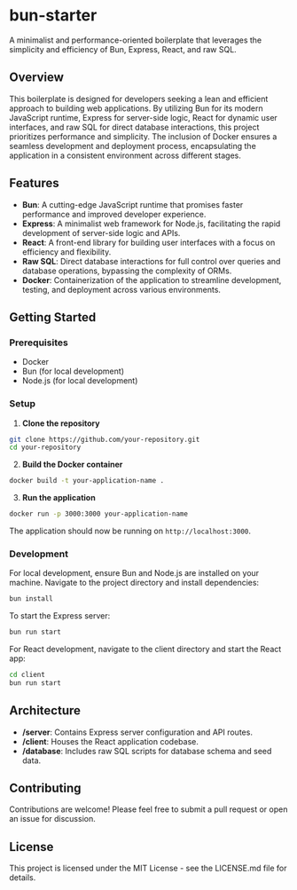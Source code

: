 # bun-starter
A minimalist and performance-oriented boilerplate that leverages the simplicity and efficiency of Bun, Express, React, and raw SQL.

## Overview

This boilerplate is designed for developers seeking a lean and efficient approach to building web applications. By utilizing Bun for its modern JavaScript runtime, Express for server-side logic, React for dynamic user interfaces, and raw SQL for direct database interactions, this project prioritizes performance and simplicity. The inclusion of Docker ensures a seamless development and deployment process, encapsulating the application in a consistent environment across different stages.

## Features

- **Bun**: A cutting-edge JavaScript runtime that promises faster performance and improved developer experience.
- **Express**: A minimalist web framework for Node.js, facilitating the rapid development of server-side logic and APIs.
- **React**: A front-end library for building user interfaces with a focus on efficiency and flexibility.
- **Raw SQL**: Direct database interactions for full control over queries and database operations, bypassing the complexity of ORMs.
- **Docker**: Containerization of the application to streamline development, testing, and deployment across various environments.

## Getting Started

### Prerequisites

- Docker
- Bun (for local development)
- Node.js (for local development)

### Setup

1. **Clone the repository**

```bash
git clone https://github.com/your-repository.git
cd your-repository
```

2. **Build the Docker container**

```bash
docker build -t your-application-name .
```

3. **Run the application**

```bash
docker run -p 3000:3000 your-application-name
```

The application should now be running on `http://localhost:3000`.

### Development

For local development, ensure Bun and Node.js are installed on your machine. Navigate to the project directory and install dependencies:

```bash
bun install
```

To start the Express server:

```bash
bun run start
```

For React development, navigate to the client directory and start the React app:

```bash
cd client
bun run start
```

## Architecture

- **/server**: Contains Express server configuration and API routes.
- **/client**: Houses the React application codebase.
- **/database**: Includes raw SQL scripts for database schema and seed data.

## Contributing

Contributions are welcome! Please feel free to submit a pull request or open an issue for discussion.

## License

This project is licensed under the MIT License - see the LICENSE.md file for details.

